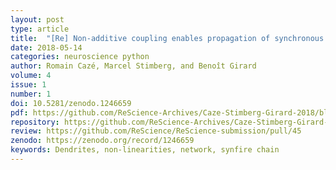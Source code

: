 ```yaml
---
layout: post
type: article
title:  "[Re] Non-additive coupling enables propagation of synchronous spiking activity in purely random networks"
date: 2018-05-14
categories: neuroscience python
author: Romain Cazé, Marcel Stimberg, and Benoît Girard
volume: 4
issue: 1
number: 1
doi: 10.5281/zenodo.1246659
pdf: https://github.com/ReScience-Archives/Caze-Stimberg-Girard-2018/blob/master/article/Caze_2018.pdf
repository: https://github.com/ReScience-Archives/Caze-Stimberg-Girard-2018/
review: https://github.com/ReScience/ReScience-submission/pull/45
zenodo: https://zenodo.org/record/1246659
keywords: Dendrites, non-linearities, network, synfire chain
---
```

